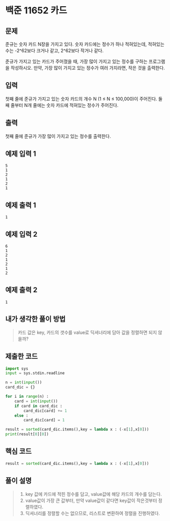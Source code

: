 # 백준 11652 카드
## 문제
준규는 숫자 카드 N장을 가지고 있다. 숫자 카드에는 정수가 하나 적혀있는데, 적혀있는 수는 -2^62보다 크거나 같고, 2^62보다 작거나 같다.

준규가 가지고 있는 카드가 주어졌을 때, 가장 많이 가지고 있는 정수를 구하는 프로그램을 작성하시오. 만약, 가장 많이 가지고 있는 정수가 여러 가지라면, 작은 것을 출력한다.

## 입력
첫째 줄에 준규가 가지고 있는 숫자 카드의 개수 N (1 ≤ N ≤ 100,000)이 주어진다. 둘째 줄부터 N개 줄에는 숫자 카드에 적혀있는 정수가 주어진다.

## 출력
첫째 줄에 준규가 가장 많이 가지고 있는 정수를 출력한다.

## 예제 입력 1
```
5
1
2
1
2
1
```

## 예제 출력 1
```
1
```

## 예제 입력 2
```
6
1
2
1
2
1
2
```

## 예제 출력 2
```
1
```

## 내가 생각한 풀이 방법
> 카드 값은 key, 카드의 갯수를 value로 딕셔너리에 담아 값을 정렬하면 되지 않을까?

## 제출한 코드
```py
import sys
input = sys.stdin.readline

n = int(input())
card_dic = {}

for i in range(n) :
    card = int(input())
    if card in card_dic :
        card_dic[card] += 1
    else :
        card_dic[card] = 1

result = sorted(card_dic.items(),key = lambda x : (-x[1],x[0]))
print(result[0][0])
```

## 핵심 코드
```py
result = sorted(card_dic.items(),key = lambda x : (-x[1],x[0]))
```

## 풀이 설명
> 1. key 값에 카드에 적힌 정수를 담고, value값에 해당 카드의 개수를 담는다.
> 2. value값이 가장 큰 값부터, 만약 value값이 같다면 key값이 작은것부터 정렬하였다.
> 3. 딕셔너리를 정렬할 수는 없으므로, 리스트로 변환하여 정렬을 진행하였다.

